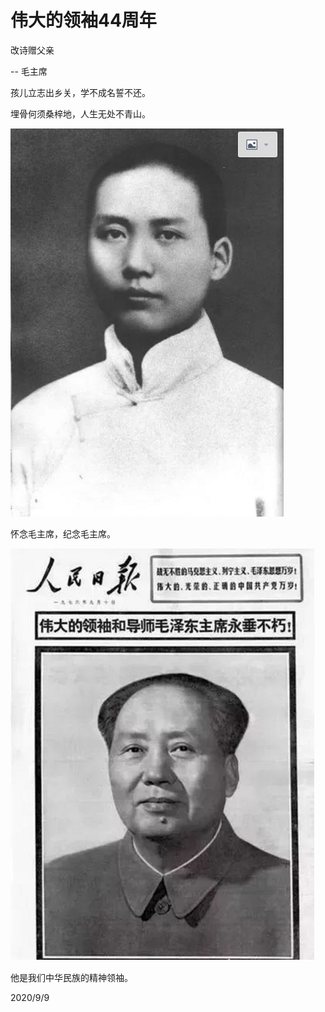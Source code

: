 # 伟大的领袖44周年

改诗赠父亲

-- 毛主席

孩儿立志出乡关，学不成名誓不还。

埋骨何须桑梓地，人生无处不青山。

![](../../assets/002/20200909-mzd.bmp)

怀念毛主席，纪念毛主席。

![](../../assets/002/20200909-mzx.bmp)

他是我们中华民族的精神领袖。


2020/9/9